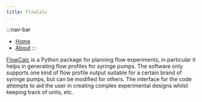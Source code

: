 ```yaml
---
title: FlowCalc
...
```


:::nav-bar
- [Home](index.html)
- [About](about.html)
:::

[FlowCalc](https://github.com/Will-Robin/FlowCalc) is a Python package for planning flow experiments, in particular it helps in generating flow profiles for syringe pumps. The software only supports one kind of flow profile output suitable for a certain brand of syringe pumps, but can be modified for others. The interface for the code attempts to aid the user in creating complex experimental designs whilst keeping track of units, etc.
